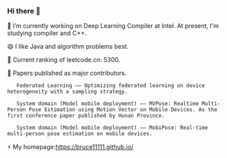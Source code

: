 ### Hi there 👋

<!--
**BRUCE11111/BRUCE11111** is a ✨ _special_ ✨ repository because its `README.md` (this file) appears on your GitHub profile.

Here are some ideas to get you started:

- 🔭 I’m currently working on ...
- 🌱 I’m currently learning ...
- 👯 I’m looking to collaborate on ...
- 🤔 I’m looking for help with ...
- 💬 Ask me about ...
- 📫 How to reach me: ...
- 😄 Pronouns: ...
- ⚡ Fun fact: ...
-->
🔭 I’m currently working on Deep Learning Compiler at Intel. At present, I'm studying compiler and C++.

😄 I like Java and algorithm problems best. 

🤔 Current ranking of leetcode.cn: 5300.

👯 Papers published as major contributors.

       Federated Learning —— Optimizing federated learning on device heterogeneity with a sampling strategy.
      
       System domain (Model mobile deployment) —— MVPose: Realtime Multi-Person Pose Estimation using Motion Vector on Mobile Devices. As the first conference paper published by Hunan Province.
      
       System domain (Model mobile deployment) —— MobiPose: Real-time multi-person pose estimation on mobile devices.

⚡ My homepage:https://bruce11111.github.io/

